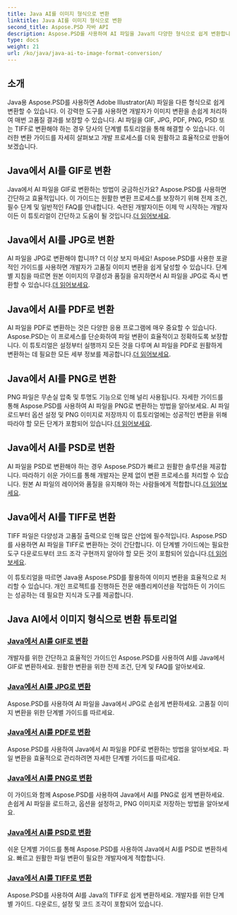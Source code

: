 ```yaml
---
title: Java AI를 이미지 형식으로 변환
linktitle: Java AI를 이미지 형식으로 변환
second_title: Aspose.PSD 자바 API
description: Aspose.PSD를 사용하여 AI 파일을 Java의 다양한 형식으로 쉽게 변환합니다. 원활한 고품질 이미지 변환을 위한 포괄적인 가이드를 따르세요.
type: docs
weight: 21
url: /ko/java/java-ai-to-image-format-conversion/
---
```


## 소개

Java용 Aspose.PSD를 사용하면 Adobe Illustrator(AI) 파일을 다른 형식으로 쉽게 변환할 수 있습니다. 이 강력한 도구를 사용하면 개발자가 이미지 변환을 손쉽게 처리하여 매번 고품질 결과를 보장할 수 있습니다. AI 파일을 GIF, JPG, PDF, PNG, PSD 또는 TIFF로 변환해야 하는 경우 당사의 단계별 튜토리얼을 통해 해결할 수 있습니다. 이러한 변환 가이드를 자세히 살펴보고 개발 프로세스를 더욱 원활하고 효율적으로 만들어 보겠습니다.

## Java에서 AI를 GIF로 변환
 Java에서 AI 파일을 GIF로 변환하는 방법이 궁금하신가요? Aspose.PSD를 사용하면 간단하고 효율적입니다. 이 가이드는 원활한 변환 프로세스를 보장하기 위해 전제 조건, 필수 단계 및 일반적인 FAQ를 안내합니다. 숙련된 개발자이든 이제 막 시작하는 개발자이든 이 튜토리얼이 간단하고 도움이 될 것입니다.[더 읽어보세요](./convert-ai-to-gif/).

## Java에서 AI를 JPG로 변환
AI 파일을 JPG로 변환해야 합니까? 더 이상 보지 마세요! Aspose.PSD를 사용한 포괄적인 가이드를 사용하면 개발자가 고품질 이미지 변환을 쉽게 달성할 수 있습니다. 단계별 지침을 따르면 원본 이미지의 무결성과 품질을 유지하면서 AI 파일을 JPG로 즉시 변환할 수 있습니다.[더 읽어보세요](./convert-ai-to-jpg/).

## Java에서 AI를 PDF로 변환
 AI 파일을 PDF로 변환하는 것은 다양한 응용 프로그램에 매우 중요할 수 있습니다. Aspose.PSD는 이 프로세스를 단순화하여 파일 변환이 효율적이고 정확하도록 보장합니다. 이 튜토리얼은 설정부터 실행까지 모든 것을 다루며 AI 파일을 PDF로 원활하게 변환하는 데 필요한 모든 세부 정보를 제공합니다.[더 읽어보세요](./convert-ai-to-pdf/).

## Java에서 AI를 PNG로 변환
PNG 파일은 무손실 압축 및 투명도 기능으로 인해 널리 사용됩니다. 자세한 가이드를 통해 Aspose.PSD를 사용하여 AI 파일을 PNG로 변환하는 방법을 알아보세요. AI 파일 로드부터 옵션 설정 및 PNG 이미지로 저장까지 이 튜토리얼에는 성공적인 변환을 위해 따라야 할 모든 단계가 포함되어 있습니다.[더 읽어보세요](./convert-ai-to-png/).

## Java에서 AI를 PSD로 변환
 AI 파일을 PSD로 변환해야 하는 경우 Aspose.PSD가 빠르고 원활한 솔루션을 제공합니다. 따라하기 쉬운 가이드를 통해 개발자는 문제 없이 변환 프로세스를 처리할 수 있습니다. 원본 AI 파일의 레이어와 품질을 유지해야 하는 사람들에게 적합합니다.[더 읽어보세요](./convert-ai-to-psd/).

## Java에서 AI를 TIFF로 변환
 TIFF 파일은 다양성과 고품질 출력으로 인해 많은 산업에 필수적입니다. Aspose.PSD를 사용하면 AI 파일을 TIFF로 변환하는 것이 간단합니다. 이 단계별 가이드에는 필요한 도구 다운로드부터 코드 조각 구현까지 알아야 할 모든 것이 포함되어 있습니다.[더 읽어보세요](./convert-ai-to-tiff/).

이 튜토리얼을 따르면 Java용 Aspose.PSD를 활용하여 이미지 변환을 효율적으로 처리할 수 있습니다. 개인 프로젝트를 진행하든 전문 애플리케이션을 작업하든 이 가이드는 성공하는 데 필요한 지식과 도구를 제공합니다.

## Java AI에서 이미지 형식으로 변환 튜토리얼
### [Java에서 AI를 GIF로 변환](./convert-ai-to-gif/)
개발자를 위한 간단하고 효율적인 가이드인 Aspose.PSD를 사용하여 AI를 Java에서 GIF로 변환하세요. 원활한 변환을 위한 전제 조건, 단계 및 FAQ를 알아보세요.
### [Java에서 AI를 JPG로 변환](./convert-ai-to-jpg/)
Aspose.PSD를 사용하여 AI 파일을 Java에서 JPG로 손쉽게 변환하세요. 고품질 이미지 변환을 위한 단계별 가이드를 따르세요.
### [Java에서 AI를 PDF로 변환](./convert-ai-to-pdf/)
Aspose.PSD를 사용하여 Java에서 AI 파일을 PDF로 변환하는 방법을 알아보세요. 파일 변환을 효율적으로 관리하려면 자세한 단계별 가이드를 따르세요.
### [Java에서 AI를 PNG로 변환](./convert-ai-to-png/)
이 가이드와 함께 Aspose.PSD를 사용하여 Java에서 AI를 PNG로 쉽게 변환하세요. 손쉽게 AI 파일을 로드하고, 옵션을 설정하고, PNG 이미지로 저장하는 방법을 알아보세요.
### [Java에서 AI를 PSD로 변환](./convert-ai-to-psd/)
쉬운 단계별 가이드를 통해 Aspose.PSD를 사용하여 Java에서 AI를 PSD로 변환하세요. 빠르고 원활한 파일 변환이 필요한 개발자에게 적합합니다.
### [Java에서 AI를 TIFF로 변환](./convert-ai-to-tiff/)
Aspose.PSD를 사용하여 AI를 Java의 TIFF로 쉽게 변환하세요. 개발자를 위한 단계별 가이드. 다운로드, 설정 및 코드 조각이 포함되어 있습니다.